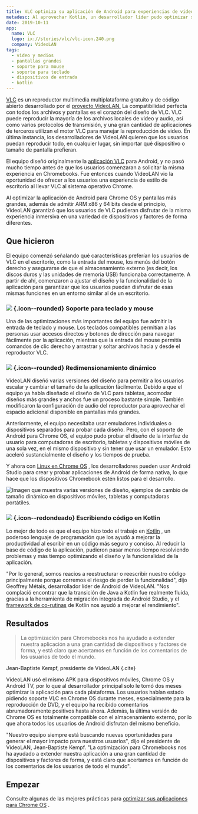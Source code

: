 ```yaml
---
title: VLC optimiza su aplicación de Android para experiencias de video inmersivas en pantallas más grandes
metadesc: Al aprovechar Kotlin, un desarrollador líder pudo optimizar su aplicación de Android para Chrome OS y Android TV en solo dos meses, deleitando a sus usuarios.
date: 2019-10-11
app:
  name: VLC
  logo: ix://stories/vlc/vlc-icon.240.png
  company: VideoLAN
tags:
  - video y medios
  - pantallas grandes
  - soporte para mouse
  - soporte para teclado
  - dispositivos de entrada
  - kotlin
---
```


[VLC](https://www.videolan.org/vlc/index.html) es un reproductor multimedia multiplataforma gratuito y de código abierto desarrollado por el [proyecto VideoLAN.](https://www.videolan.org/) La compatibilidad perfecta con todos los archivos y pantallas es el corazón del diseño de VLC. VLC puede reproducir la mayoría de los archivos locales de video y audio, así como varios protocolos de transmisión, y una gran cantidad de aplicaciones de terceros utilizan el motor VLC para manejar la reproducción de video. En última instancia, los desarrolladores de VideoLAN quieren que los usuarios puedan reproducir todo, en cualquier lugar, sin importar qué dispositivo o tamaño de pantalla prefieran.

El equipo diseñó originalmente la [aplicación VLC](https://play.google.com/store/apps/details?id=org.videolan.vlc) para Android, y no pasó mucho tiempo antes de que los usuarios comenzaran a solicitar la misma experiencia en Chromebooks. Fue entonces cuando VideoLAN vio la oportunidad de ofrecer a los usuarios una experiencia de estilo de escritorio al llevar VLC al sistema operativo Chrome.

Al optimizar la aplicación de Android para Chrome OS y pantallas más grandes, además de admitir ARM x86 y 64 bits desde el principio, VideoLAN garantizó que los usuarios de VLC pudieran disfrutar de la misma experiencia inmersiva en una variedad de dispositivos y factores de forma diferentes.

## Que hicieron

El equipo comenzó señalando qué características preferían los usuarios de VLC en el escritorio, como la entrada del mouse, los menús del botón derecho y asegurarse de que el almacenamiento externo (es decir, los discos duros y las unidades de memoria USB) funcionaba correctamente. A partir de ahí, comenzaron a ajustar el diseño y la funcionalidad de la aplicación para garantizar que los usuarios puedan disfrutar de esas mismas funciones en un entorno similar al de un escritorio.

### ![](ix://icons/keyboard.png) {.icon--rounded} Soporte para teclado y mouse

Una de las optimizaciones más importantes del equipo fue admitir la entrada de teclado y mouse. Los teclados compatibles permitían a las personas usar accesos directos y botones de dirección para navegar fácilmente por la aplicación, mientras que la entrada del mouse permitía comandos de clic derecho y arrastrar y soltar archivos hacia y desde el reproductor VLC.

### ![](ix://icons/aspect_ratio.png) {.icon--rounded} Redimensionamiento dinámico

VideoLAN diseñó varias versiones del diseño para permitir a los usuarios escalar y cambiar el tamaño de la aplicación fácilmente. Debido a que el equipo ya había diseñado el diseño de VLC para tabletas, acomodar diseños más grandes y anchos fue un proceso bastante simple. También modificaron la configuración de audio del reproductor para aprovechar el espacio adicional disponible en pantallas más grandes.

Anteriormente, el equipo necesitaba usar emuladores individuales o dispositivos separados para probar cada diseño. Pero, con el soporte de Android para Chrome OS, el equipo pudo probar el diseño de la interfaz de usuario para computadoras de escritorio, tabletas y dispositivos móviles de una sola vez, en el mismo dispositivo y sin tener que usar un emulador. Esto aceleró sustancialmente el diseño y los tiempos de prueba.

Y ahora con [Linux en Chrome OS](/{{locale.code}}/linux) , los desarrolladores pueden usar Android Studio para crear y probar aplicaciones de Android de forma nativa, lo que hace que los dispositivos Chromebook estén listos para el desarrollo.

![Imagen que muestra varias versiones de diseño, ejemplos de cambio de tamaño dinámico en dispositivos móviles, tabletas y computadoras portátiles.](ix://stories/vlc/vlc-1.1500.png)

### ![](ix://icons/code.png) {.icon--redondeado} Escribiendo código en Kotlin

Lo mejor de todo es que el equipo hizo todo el trabajo en [Kotlin](https://developer.android.com/kotlin) , un poderoso lenguaje de programación que los ayudó a mejorar la productividad al escribir en un código más seguro y conciso. Al reducir la base de código de la aplicación, pudieron pasar menos tiempo resolviendo problemas y más tiempo optimizando el diseño y la funcionalidad de la aplicación.

"Por lo general, somos reacios a reestructurar o reescribir nuestro código principalmente porque corremos el riesgo de perder la funcionalidad", dijo Geoffrey Métais, desarrollador líder de Android de VideoLAN. "Nos complació encontrar que la transición de Java a Kotlin fue realmente fluida, gracias a la herramienta de migración integrada de Android Studio, y el [framework de co-rutinas](https://developer.android.com/kotlin/coroutines) de Kotlin nos ayudó a mejorar el rendimiento".

## Resultados

> La optimización para Chromebooks nos ha ayudado a extender nuestra aplicación a una gran cantidad de dispositivos y factores de forma, y está claro que acertamos en función de los comentarios de los usuarios de todo el mundo.

Jean-Baptiste Kempf, presidente de VideoLAN {.cite}

VideoLAN usó el mismo APK para dispositivos móviles, Chrome OS y Android TV, por lo que al desarrollador principal solo le tomó dos meses optimizar la aplicación para cada plataforma. Los usuarios habían estado pidiendo soporte VLC en Chrome OS durante meses, especialmente para la reproducción de DVD, y el equipo ha recibido comentarios abrumadoramente positivos hasta ahora. Además, la última versión de Chrome OS es totalmente compatible con el almacenamiento externo, por lo que ahora todos los usuarios de Android disfrutan del mismo beneficio.

"Nuestro equipo siempre está buscando nuevas oportunidades para generar el mayor impacto para nuestros usuarios", dijo el presidente de VideoLAN, Jean-Baptiste Kempf. "La optimización para Chromebooks nos ha ayudado a extender nuestra aplicación a una gran cantidad de dispositivos y factores de forma, y está claro que acertamos en función de los comentarios de los usuarios de todo el mundo".

## Empezar

Consulte algunas de las mejores prácticas para [optimizar sus aplicaciones para Chrome OS](/{{locale.code}}/android/optimizing) .
